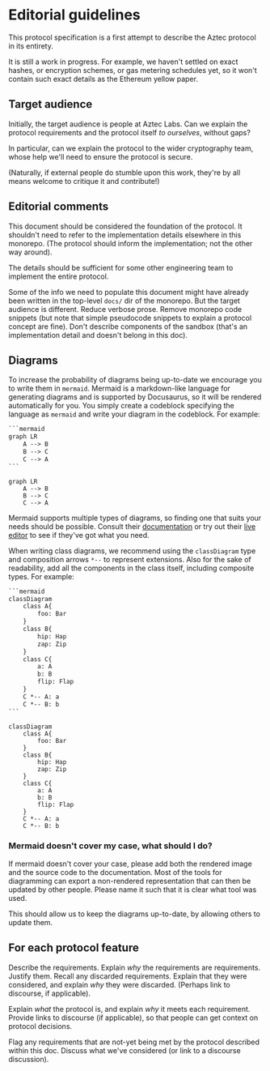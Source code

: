 # Editorial guidelines

This protocol specification is a first attempt to describe the Aztec protocol in its entirety.

It is still a work in progress. For example, we haven't settled on exact hashes, or encryption schemes, or gas metering schedules yet, so it won't contain such exact details as the Ethereum yellow paper.

## Target audience

Initially, the target audience is people at Aztec Labs. Can we explain the protocol requirements and the protocol itself _to ourselves_, without gaps?

In particular, can we explain the protocol to the wider cryptography team, whose help we'll need to ensure the protocol is secure.

(Naturally, if external people do stumble upon this work, they're by all means welcome to critique it and contribute!)

## Editorial comments

This document should be considered the foundation of the protocol. It shouldn't need to refer to the implementation details elsewhere in this monorepo. (The protocol should inform the implementation; not the other way around).

The details should be sufficient for some other engineering team to implement the entire protocol.

Some of the info we need to populate this document might have already been written in the top-level `docs/` dir of the monorepo. But the target audience is different. Reduce verbose prose. Remove monorepo code snippets (but note that simple pseudocode snippets to explain a protocol concept are fine). Don't describe components of the sandbox (that's an implementation detail and doesn't belong in this doc).

## Diagrams

To increase the probability of diagrams being up-to-date we encourage you to write them in `mermaid`. Mermaid is a markdown-like language for generating diagrams and is supported by Docusaurus, so it will be rendered automatically for you.
You simply create a codeblock specifying the language as `mermaid` and write your diagram in the codeblock. For example:

````txt
```mermaid
graph LR
    A --> B
    B --> C
    C --> A
```
````

```mermaid
graph LR
    A --> B
    B --> C
    C --> A
```

Mermaid supports multiple types of diagrams, so finding one that suits your needs should be possible. Consult their [documentation](https://mermaid.js.org/intro/getting-started.html) or try out their [live editor](https://mermaid.live/) to see if they've got what you need.

When writing class diagrams, we recommend using the `classDiagram` type and composition arrows `*--` to represent extensions. Also for the sake of readability, add all the components in the class itself, including composite types. For example:

````txt
```mermaid
classDiagram
    class A{
        foo: Bar
    }
    class B{
        hip: Hap
        zap: Zip
    }
    class C{
        a: A
        b: B
        flip: Flap
    }
    C *-- A: a
    C *-- B: b
```
````

```mermaid
classDiagram
    class A{
        foo: Bar
    }
    class B{
        hip: Hap
        zap: Zip
    }
    class C{
        a: A
        b: B
        flip: Flap
    }
    C *-- A: a
    C *-- B: b
```

### Mermaid doesn't cover my case, what should I do?

If mermaid doesn't cover your case, please add both the rendered image and the source code to the documentation. Most of the tools for diagramming can export a non-rendered representation that can then be updated by other people. Please name it such that it is clear what tool was used.

This should allow us to keep the diagrams up-to-date, by allowing others to update them.

## For each protocol feature

Describe the requirements.
Explain _why_ the requirements are requirements. Justify them.
Recall any discarded requirements. Explain that they were considered, and explain _why_ they were discarded. (Perhaps link to discourse, if applicable).

Explain _what_ the protocol is, and explain _why_ it meets each requirement.
Provide links to discourse (if applicable), so that people can get context on protocol decisions.

Flag any requirements that are not-yet being met by the protocol described within this doc.
Discuss what we've considered (or link to a discourse discussion).

